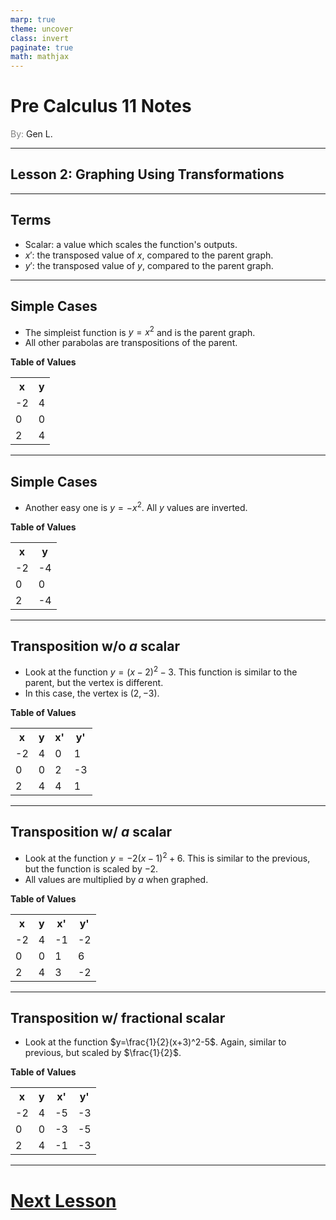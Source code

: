 ```yaml
---
marp: true
theme: uncover
class: invert
paginate: true
math: mathjax
---
```


# <!--fit--> Pre Calculus 11 Notes
<span style="color:grey">By:</span> Gen L.

<!--_footer: In partnership with Hyperion University, 2023-->

---

## Lesson 2: Graphing Using Transformations

---

## Terms

* Scalar: a value which scales the function's outputs.
* $x'$: the transposed value of $x$, compared to the parent graph.
* $y'$: the transposed value of $y$, compared to the parent graph.

---

## Simple Cases

* The simpleist function is $y=x^2$ and is the parent graph.
* All other parabolas are transpositions of the parent.

**Table of Values**

<table>
    <tr>
        <th>x</th> <th>y</th>
    </tr>
    <tr>
        <td>-2</td> <td>4</td>
    </tr>
    <tr>
        <td>0</td> <td>0</td>
    </tr>
    <tr>
        <td>2</td> <td>4</td>
    </tr>
</table>

---

## Simple Cases

* Another easy one is $y=-x^2$. All $y$ values are inverted.

**Table of Values**

<table>
    <tr>
        <th>x</th> <th>y</th>
    </tr>
    <tr>
        <td>-2</td> <td>-4</td>
    </tr>
    <tr>
        <td>0</td> <td>0</td>
    </tr>
    <tr>
        <td>2</td> <td>-4</td>
    </tr>
</table>

---

## Transposition w/o $a$ scalar

* Look at the function $y=(x-2)^2-3$. This function is similar to the parent, but the vertex is different.
* In this case, the vertex is $(2,-3)$.

**Table of Values**

<table>
    <tr>
        <th>x</th> <th>y</th> <th>x'</th> <th>y'</th>
    </tr>
    <tr>
        <td>-2</td> <td>4</td> <td>0</td>
        <td>1</td>
    </tr>
    <tr>
        <td>0</td> <td>0</td> <td>2</td> <td>-3</td>
    </tr>
    <tr>
        <td>2</td> <td>4</td> <td>4</td> <td>1</td>
    </tr>
</table>

---

## Transposition w/ $a$ scalar

* Look at the function $y=-2(x-1)^2+6$. This is similar to the previous, but the function is scaled by $-2$.
* All values are multiplied by $a$ when graphed.

**Table of Values**

<table>
    <tr>
        <th>x</th> <th>y</th> <th>x'</th> <th>y'</th>
    </tr>
    <tr>
        <td>-2</td> <td>4</td> <td>-1</td>
        <td>-2</td>
    </tr>
    <tr>
        <td>0</td> <td>0</td> <td>1</td> <td>6</td>
    </tr>
    <tr>
        <td>2</td> <td>4</td> <td>3</td> <td>-2</td>
    </tr>
</table>

---

## Transposition w/ fractional scalar

* Look at the function $y=\frac{1}{2}(x+3)^2-5$. Again, similar to previous, but scaled by $\frac{1}{2}$.

**Table of Values**

<table>
    <tr>
        <th>x</th> <th>y</th> <th>x'</th> <th>y'</th>
    </tr>
    <tr>
        <td>-2</td> <td>4</td> <td>-5</td>
        <td>-3</td>
    </tr>
    <tr>
        <td>0</td> <td>0</td> <td>-3</td> <td>-5</td>
    </tr>
    <tr>
        <td>2</td> <td>4</td> <td>-1</td> <td>-3</td>
    </tr>
</table>

---

# [Next Lesson](Lesson%203.html)